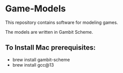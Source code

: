 # Game-Models
This repository contains software for modeling games.

The models are written in Gambit Scheme.

## To Install Mac prerequisites:
* brew install gambit-scheme
* brew install gcc@13
 
